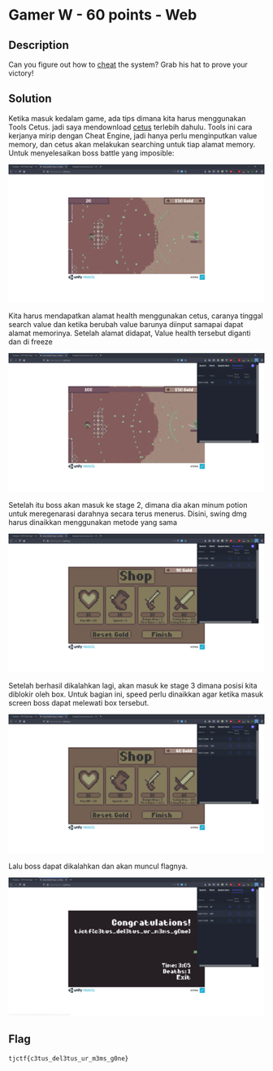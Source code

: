 # Gamer W - 60 points - Web

## Description

Can you figure out how to [cheat](http://gamer_w.tjctf.org/) the system? Grab his hat to prove your victory!

## Solution

Ketika masuk kedalam game, ada tips dimana kita harus menggunakan Tools Cetus. jadi saya mendownload [cetus](https://github.com/Qwokka/Cetus) terlebih dahulu. Tools ini cara kerjanya mirip dengan Cheat Engine, jadi hanya perlu menginputkan value memory, dan cetus akan melakukan searching untuk tiap alamat memory. Untuk menyelesaikan boss battle yang imposible: 

![cetus1](./cetus1.png)

Kita harus mendapatkan alamat health menggunakan cetus, caranya tinggal search value dan ketika berubah value barunya diinput samapai dapat alamat memorinya. Setelah alamat didapat, Value health tersebut diganti dan di freeze 

![cetus2](./cetus2.png)

Setelah itu boss akan masuk ke stage 2, dimana dia akan minum potion untuk meregenarasi darahnya secara terus menerus. Disini, swing dmg harus dinaikkan menggunakan metode yang sama

![cetus3](./cetus3.png)

Setelah berhasil dikalahkan lagi, akan masuk ke stage 3 dimana posisi kita diblokir oleh box. Untuk bagian ini, speed perlu dinaikkan agar ketika masuk screen boss dapat melewati box tersebut.

![cetus4](./cetus4.png)

Lalu boss dapat dikalahkan dan akan muncul flagnya.

![flag](./flag.png)

## Flag

```
tjctf{c3tus_del3tus_ur_m3ms_g0ne}
```